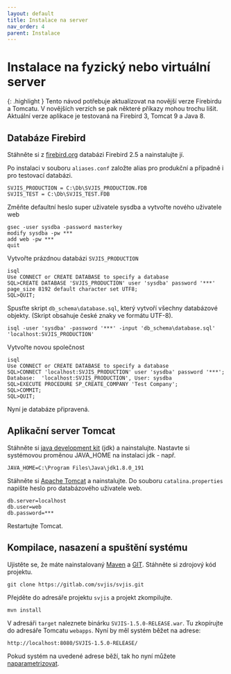 ```yaml
---
layout: default
title: Instalace na server
nav_order: 4
parent: Instalace
---
```


# Instalace na fyzický nebo virtuální server

{: .highlight }
Tento návod potřebuje aktualizovat na novější verze Firebirdu a Tomcatu. V novějších verzích se pak některé příkazy mohou trochu lišit. Aktuální verze aplikace je testovaná na Firebird 3, Tomcat 9 a Java 8.

## Databáze Firebird

Stáhněte si z [firebird.org](https://firebirdsql.org/) databázi Firebird 2.5 a nainstalujte jí.
 
Po instalaci v souboru `aliases.conf` založte alias pro produkční a případně i pro testovací databázi.

```
SVJIS_PRODUCTION = C:\Db\SVJIS_PRODUCTION.FDB
SVJIS_TEST = C:\Db\SVJIS_TEST.FDB
```

Změňte defaultní heslo super uživatele sysdba a vytvořte nového uživatele web

```
gsec -user sysdba -password masterkey
modify sysdba -pw ***
add web -pw ***
quit
```

Vytvořte prázdnou databázi `SVJIS_PRODUCTION`

```
isql
Use CONNECT or CREATE DATABASE to specify a database
SQL>CREATE DATABASE 'SVJIS_PRODUCTION' user 'sysdba' password '***' page_size 8192 default character set UTF8;
SQL>QUIT;
```
Spusťte skript `db_schema\database.sql`, který vytvoří všechny databázové objekty. (Skript obsahuje české znaky ve formátu UTF-8).

```
isql -user 'sysdba' -password '***' -input 'db_schema\database.sql' 'localhost:SVJIS_PRODUCTION'
```

Vytvořte novou společnost

```
isql
Use CONNECT or CREATE DATABASE to specify a database
SQL>CONNECT 'localhost:SVJIS_PRODUCTION' user 'sysdba' password '***';
Database:  'localhost:SVJIS_PRODUCTION', User: sysdba
SQL>EXECUTE PROCEDURE SP_CREATE_COMPANY 'Test Company';
SQL>COMMIT;
SQL>QUIT;
```

Nyní je databáze připravená.

## Aplikační server Tomcat

Stáhněte si [java development kit](https://www.java.com/) (jdk) a nainstalujte. Nastavte si systémovou proměnou JAVA_HOME na instalaci jdk - např.

```
JAVA_HOME=C:\Program Files\Java\jdk1.8.0_191
```

Stáhněte si [Apache Tomcat](http://tomcat.apache.org/) a nainstalujte. Do souboru `catalina.properties` napište heslo pro databázového uživatele web.

```
db.server=localhost
db.user=web
db.password=***
```

Restartujte Tomcat.

## Kompilace, nasazení a spuštění systému

Ujistěte se, že máte nainstalovaný [Maven](https://maven.apache.org/) a [GIT](https://git-scm.com/). Stáhněte si zdrojový kód projektu.

```
git clone https://gitlab.com/svjis/svjis.git
```

Přejděte do adresáře projektu `svjis` a projekt zkompilujte.

```
mvn install
```

V adresáři `target` naleznete binárku `SVJIS-1.5.0-RELEASE.war`. Tu zkopírujte do adresáře Tomcatu `webapps`. Nyní by měl systém běžet na adrese:

```
http://localhost:8080/SVJIS-1.5.0-RELEASE/
```

Pokud systém na uvedené adrese běží, tak ho nyní můžete [naparametrizovat](Parametrizace.md).  
